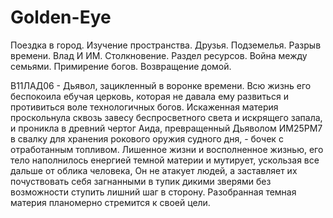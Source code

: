 # Golden-Eye
Поездка в город. Изучение пространства. Друзья. Подземелья. Разрыв времени. Влад И ИМ. Столкновение.  Раздел ресурсов. Война между семьями. Примирение богов. Возвращение домой.

В11ЛАД06 - Дьявол, зацикленный в воронке времени. 
Всю жизнь его беспокоила ебучая церковь, которая не давала ему развиться и противиться воле технологичных богов. 
Искаженная материя проскольнула сквозь завесу беспросветного света и искрящего запала, и проникла в древний чертог Аида, 
превращенный Дьяволом ИМ25РМ7 в свалку для хранения рокового оружия судного дня, - бочек с отработанным топливом. 
Лишенное жизни и восполненное жизнью, его тело наполнилось енергией темной материи и мутирует, ускользая все дальше от облика человека,
Он не атакует людей,  а заставляет их почуствовать себя загнанными в тупик дикими зверями без возможности ступить лишний шаг в сторону. Разобранная темная материя планомерно стремится к своей цели.
